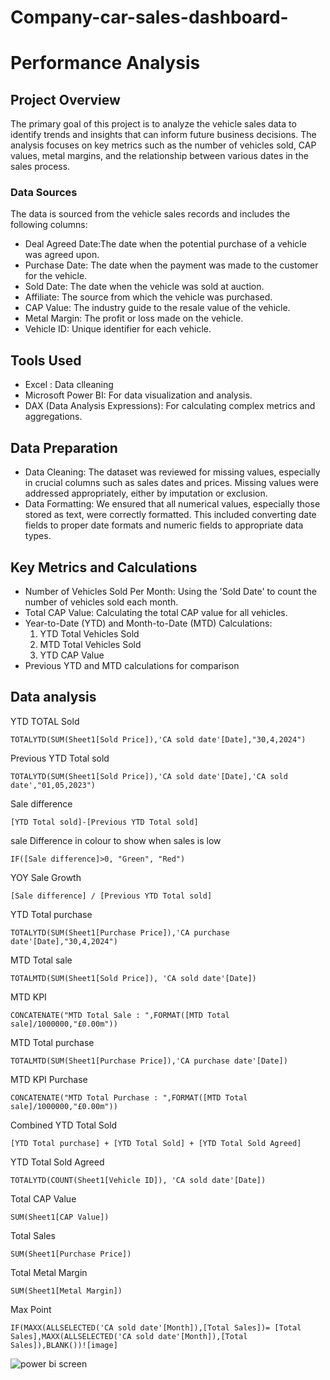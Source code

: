 # Company-car-sales-dashboard-
# Performance Analysis 

## Project Overview 

The primary goal of this project is to analyze the vehicle sales data to identify trends and insights that can inform future business decisions. The analysis focuses on key metrics such as the number of vehicles sold, CAP values, metal margins, and the relationship between various dates in the sales process.

### Data Sources

The data is sourced from the vehicle sales records and includes the following columns:

* Deal Agreed Date:The date when the potential purchase of a vehicle was agreed upon.
* Purchase Date: The date when the payment was made to the customer for the vehicle.
* Sold Date: The date when the vehicle was sold at auction.
* Affiliate: The source from which the vehicle was purchased.
* CAP Value: The industry guide to the resale value of the vehicle.
* Metal Margin: The profit or loss made on the vehicle.
* Vehicle ID: Unique identifier for each vehicle.

## Tools Used
* Excel : Data clleaning 
* Microsoft Power BI: For data visualization and analysis.
* DAX (Data Analysis Expressions): For calculating complex metrics and aggregations.

## Data Preparation
* Data Cleaning: The dataset was reviewed for missing values, especially in crucial columns such as sales dates and prices. Missing values were addressed appropriately, either by imputation or exclusion.
* Data Formatting: We ensured that all numerical values, especially those stored as text, were correctly formatted. This included converting date fields to proper date formats and numeric fields to appropriate data types.

## Key Metrics and Calculations
* Number of Vehicles Sold Per Month: Using the 'Sold Date' to count the number of vehicles sold each month.
* Total CAP Value: Calculating the total CAP value for all vehicles.
* Year-to-Date (YTD) and Month-to-Date (MTD) Calculations:
     1. YTD Total Vehicles Sold
     2. MTD Total Vehicles Sold
     3. YTD CAP Value
* Previous YTD and MTD calculations for comparison

## Data analysis 

YTD TOTAL Sold
```Dax  
TOTALYTD(SUM(Sheet1[Sold Price]),'CA sold date'[Date],"30,4,2024")
```
Previous YTD Total sold
``` dax 
TOTALYTD(SUM(Sheet1[Sold Price]),'CA sold date'[Date],'CA sold date',"01,05,2023")
```
Sale difference
```dax
[YTD Total sold]-[Previous YTD Total sold]
```
sale Difference in colour to show when sales is low 
```dax
IF([Sale difference]>0, "Green", "Red")
```
YOY Sale Growth
```dax
[Sale difference] / [Previous YTD Total sold]
```
YTD Total purchase
```dax
TOTALYTD(SUM(Sheet1[Purchase Price]),'CA purchase date'[Date],"30,4,2024")
```
MTD Total sale
```dax
TOTALMTD(SUM(Sheet1[Sold Price]), 'CA sold date'[Date])
```
MTD KPI
```dax
CONCATENATE("MTD Total Sale : ",FORMAT([MTD Total sale]/1000000,"£0.00m"))
```
MTD Total purchase
```dax
TOTALMTD(SUM(Sheet1[Purchase Price]),'CA purchase date'[Date])
```
MTD KPI Purchase
```dax
CONCATENATE("MTD Total Purchase : ",FORMAT([MTD Total sale]/1000000,"£0.00m"))
```
Combined YTD Total Sold
```dax
[YTD Total purchase] + [YTD Total Sold] + [YTD Total Sold Agreed]
````
YTD Total Sold Agreed
```dax
TOTALYTD(COUNT(Sheet1[Vehicle ID]), 'CA sold date'[Date])
```

Total CAP Value
```dax
SUM(Sheet1[CAP Value])
```
Total Sales
```dax
SUM(Sheet1[Purchase Price])
```
Total Metal Margin
```dax
SUM(Sheet1[Metal Margin])
```
Max Point
```dax
IF(MAXX(ALLSELECTED('CA sold date'[Month]),[Total Sales])= [Total Sales],MAXX(ALLSELECTED('CA sold date'[Month]),[Total Sales]),BLANK())![image]
```
![power bi screen ](https://github.com/Credle11/Company-car-sales-dashboard-/assets/170504844/a74dd5dd-9dcd-4a81-a9a4-8e53fb308d83)
